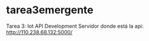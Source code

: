 # tarea3emergente
Tarea 3: Iot API Development
Servidor donde está la api: http://110.238.68.132:5000/
